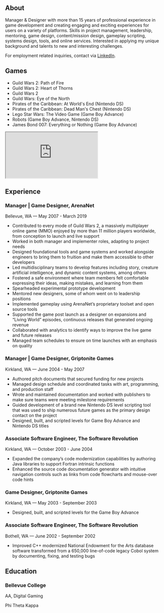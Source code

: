 ## About

Manager & Designer with more than 15 years of professional experience in game development and creating engaging and exciting experiences for users on a variety of platforms. Skills in project management, leadership, mentoring, game design, content/mission design, gameplay scripting, systems design, tools, and online services. Interested in applying my unique background and talents to new and interesting challenges.

For employment related inquiries, contact via [LinkedIn](https://www.linkedin.com/in/sambeirne).

## Games

- Guild Wars 2: Path of Fire
- Guild Wars 2: Heart of Thorns
- Guild Wars 2
- Guild Wars: Eye of the North
- Pirates of the Caribbean: At World's End (Nintendo DS)
- Pirates of the Caribbean: Dead Man's Chest (Nintendo DS)
- Lego Star Wars: The Video Game (Game Boy Advance)
- Robots (Game Boy Advance, Nintendo DS)
- James Bond 007: Everything or Nothing (Game Boy Advance)

<iframe class="video-responsive noprint" src="https://www.youtube-nocookie.com/embed/videoseries?list=PL5Lsn8hYS_n0GNvilE3bh4c2wCRb9T3jr" allow="accelerometer; autoplay; encrypted-media; gyroscope; picture-in-picture" allowfullscreen></iframe>

## Experience

### Manager | Game Designer, ArenaNet
Bellevue, WA — May 2007 - March 2019

- Contributed to every mode of Guild Wars 2, a massively multiplayer online game (MMO) enjoyed by more than 11 million players worldwide, from conception to launch and live support
- Worked in both manager and implementer roles, adapting to project needs
- Designed foundational tools and game systems and worked alongside engineers to bring them to fruition and make them accessible to other developers
- Led multidisciplinary teams to develop features including story, creature artificial intelligence, and dynamic content systems, among others
- Fostered a safe environment where team members felt comfortable expressing their ideas, making mistakes, and learning from them
- Spearheaded experimental prototype development
- Mentored new designers, some of whom went on to leadership positions
- Implemented gameplay using ArenaNet’s proprietary toolset and open source tools
- Supported the game post launch as a designer on expansions and “Living World” episodes, continuous releases that generated ongoing revenue
- Collaborated with analytics to identify ways to improve the live game and future releases
- Managed team schedules to ensure on time launches with an emphasis on quality

### Manager | Game Designer, Griptonite Games
Kirkland, WA — June 2004 - May 2007

- Authored pitch documents that secured funding for new projects
- Managed design schedule and coordinated tasks with art, programming, and production staff
- Wrote and maintained documentation and worked with publishers to make sure teams were meeting milestone requirements
- Guided development of a brand new Nintendo DS level scripting tool that was used to ship numerous future games as the primary design contact on the project
- Designed, built, and scripted levels for Game Boy Advance and Nintendo DS titles

### Associate Software Engineer, The Software Revolution
Kirkland, WA — October 2003 - June 2004

- Expanded the company’s code modernization capabilities by authoring Java libraries to support Fortran intrinsic functions
- Enhanced the source code documentation generator with intuitive navigation controls such as links from code flowcharts and mouse-over code hints

### Game Designer, Griptonite Games
Kirkland, WA — May 2003 - September 2003

- Designed, built, and scripted levels for the Game Boy Advance

### Associate Software Engineer, The Software Revolution
Bothell, WA — June 2002 - September 2002

- Improved C++ modernized National Endowment for the Arts database software transformed from a 650,000 line-of-code legacy Cobol system by documenting, fixing, and testing bugs

## Education
### Bellevue College
AA, Digital Gaming

Phi Theta Kappa
